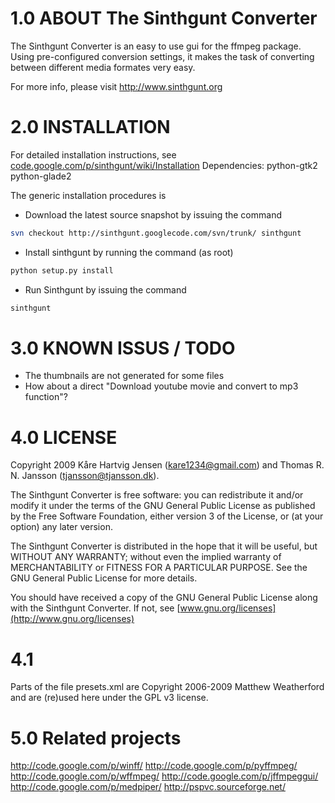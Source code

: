 # 1.0 ABOUT The Sinthgunt Converter
The Sinthgunt Converter is an easy to use gui for the ffmpeg package. Using pre-configured conversion settings, it makes the task of converting between different media formates very easy. 

For more info, please visit http://www.sinthgunt.org

# 2.0 INSTALLATION
For detailed installation instructions, see [code.google.com/p/sinthgunt/wiki/Installation](http://code.google.com/p/sinthgunt/wiki/Installation)
Dependencies: python-gtk2 python-glade2

The generic installation procedures is

* Download the latest source snapshot by issuing the command
```bash
svn checkout http://sinthgunt.googlecode.com/svn/trunk/ sinthgunt
```

* Install sinthgunt by running the command (as root)
```bash
python setup.py install
```

* Run Sinthgunt by issuing the command
```bash
sinthgunt
```

# 3.0 KNOWN ISSUS / TODO
* The thumbnails are not generated for some files
* How about a direct "Download youtube movie and convert to mp3 function"?

# 4.0 LICENSE
Copyright 2009 Kåre Hartvig Jensen (kare1234@gmail.com) and 
Thomas R. N. Jansson (tjansson@tjansson.dk). 

The Sinthgunt Converter is free software: you can redistribute it and/or modify
it under the terms of the GNU General Public License as published by
the Free Software Foundation, either version 3 of the License, or
(at your option) any later version.

The Sinthgunt Converter is distributed in the hope that it will be useful,
but WITHOUT ANY WARRANTY; without even the implied warranty of
MERCHANTABILITY or FITNESS FOR A PARTICULAR PURPOSE.  See the
GNU General Public License for more details.

You should have received a copy of the GNU General Public License
along with the Sinthgunt Converter. If not, see [www.gnu.org/licenses](http://www.gnu.org/licenses)

# 4.1
Parts of the file presets.xml are Copyright 2006-2009 Matthew Weatherford and are (re)used here under the GPL v3 license.

# 5.0 Related projects
http://code.google.com/p/winff/
http://code.google.com/p/pyffmpeg/
http://code.google.com/p/wffmpeg/
http://code.google.com/p/jffmpeggui/
http://code.google.com/p/medpiper/
http://pspvc.sourceforge.net/
